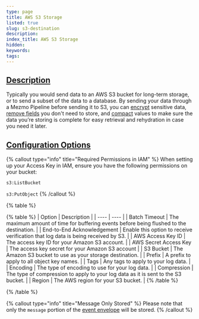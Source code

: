 ```yaml
---
type: page
title: AWS S3 Storage
listed: true
slug: s3-destination
description: 
index_title: AWS S3 Storage
hidden: 
keywords: 
tags: 
---
```



## [Description](https://docs.mezmo.com/docs/amazon-s3-storage-pipeline-destination#description)

Typically you would send data to an AWS S3 bucket for long-term storage, or to send a subset of the data to a database. By sending your data through a Mezmo Pipeline before sending it to S3, you can [encrypt](/telemetry-pipelines/encrypt-fields-processor) sensitive data, [remove fields](/telemetry-pipelines/drop-fields-processor) you don't need to store, and [compact](/telemetry-pipelines/compact-fields-processor) values to make sure the data you’re storing is complete for easy retrieval and rehydration in case you need it later.

## [Configuration Options](https://docs.mezmo.com/docs/amazon-s3-storage-pipeline-destination#configuration-options)

{% callout type="info" title="Required Permissions in IAM" %}
When setting up your Access Key in IAM, ensure you have the following permissions on your bucket:

`s3:ListBucket`

`s3:PutObject`
{% /callout %}

{% table %}

{% table %}
| Option | Description | 
| ---- | ---- | 
| Batch Timeout | The maximum amount of time for buffering events before being flushed to the destination. | 
| End-to-End Acknowledgement | Enable this option to receive verification that log data is being received by S3. | 
| AWS Access Key ID | The access key ID for your Amazon S3 account. | 
| AWS Secret Access Key | The access key secret for your Amazon S3 account | 
| S3 Bucket | The Amazon S3 bucket to use as your storage destination. | 
| Prefix | A prefix to apply to all object key names. | 
| Tags | Any tags to apply to your log data. | 
| Encoding | The type of encoding to use for your log data. | 
| Compression | The type of compression to apply to your log data as it is sent to the S3 bucket. | 
| Region | The AWS region for your S3 bucket. | 
{% /table %}

{% /table %}

{% callout type="info" title="Message Only Stored" %}
Please note that only the `message` portion of the [event envelope](/telemetry-pipelines/pipeline-event-data-model) will be stored.
{% /callout %}